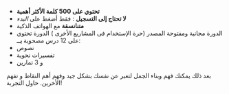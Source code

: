 - **تحتوي على 500 كلمة الأكثر أهمية**
- **لا تحتاج إلى التسجيل** : فقط أضغط على *البدء*
- **متنانسقة** مع الهواتف الذكية
- الدورة مجانية ومفتوحة المصدر (حرة الإستخدام فى المشاريع الأخرى ) 
الدورة تحتوي على 12 درس مصحوبة **بــ**:
- نصوص
- تفسيرات نحوية
- و 3 تمارين

 بعد ذلك يمكنك فهم وبناء الجمل لتعبر عن نفسك بشكل جيد وفهم أهم النقاط و تفهم الأخرين. حاول التجربة!
